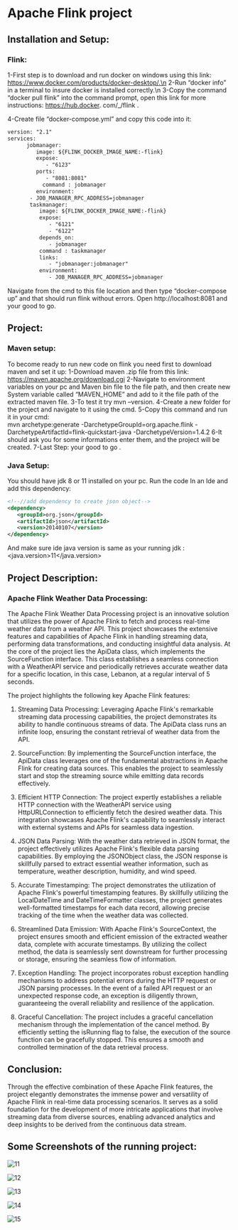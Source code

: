 # Apache Flink project 


## Installation and Setup:
### Flink:

1-First step is to download and run docker on windows using this link: https://www.docker.com/products/docker-desktop/.\n
2-Run “docker info” in a terminal to insure docker is installed correctly.\n
3-Copy the command “docker pull flink” into the command prompt, open this link for more instructions: https://hub.docker.
com/_/flink .

4-Create file “docker-compose.yml” and copy this code into it:
```html
version: "2.1"
services:
      jobmanager:
         image: ${FLINK_DOCKER_IMAGE_NAME:-flink}
         expose:
            - "6123"
         ports:
            - "8081:8081"
     	   command : jobmanager
         environment:
   	   - JOB_MANAGER_RPC_ADDRESS=jobmanager	
	   taskmanager:
	      image: ${FLINK_DOCKER_IMAGE_NAME:-flink}
	      expose:
	         - "6121"
	         - "6122"
	      depends_on:
	         - jobmanager
	      command : taskmanager
	      links:
	         - "jobmanager:jobmanager"
	      environment:
	         - JOB_MANAGER_RPC_ADDRESS=jobmanager
```

Navigate from the cmd to this file location and then type “docker-compose up” and that should run flink without errors.
Open http://localhost:8081 and your good to go.

## Project:

### Maven setup:

To become ready to run new code on flink you need first to download maven and set it up:
1-Download maven  .zip file from this link: https://maven.apache.org/download.cgi
2-Navigate to environment variables on your pc and Maven bin file to the file path, and then create new System variable called “MAVEN_HOME” and add to it the file path of the extracted maven file.
3-To test it try mvn –version.
4-Create a new folder for the project and navigate to it using the cmd.
5-Copy this command and run it in your cmd:  
mvn archetype:generate     -DarchetypeGroupId=org.apache.flink   -DarchetypeArtifactId=flink-quickstart-java -DarchetypeVersion=1.4.2
6-It should ask you for some informations enter them, and the project will be created.
7-Last Step: your good to go .

### Java Setup:

You should have jdk 8 or 11 installed on your pc.
Run the code In an Ide and add this dependency:
```xml
<!--//add dependency to create json object-->
<dependency>
   <groupId>org.json</groupId>
   <artifactId>json</artifactId>
   <version>20140107</version>
</dependency>
```
And make sure ide java version is same as your running jdk :
<java.version>11</java.version>


## Project Description: 
### Apache Flink Weather Data Processing:

The Apache Flink Weather Data Processing project is an innovative solution that utilizes the power of Apache Flink to fetch and process real-time weather data from a weather API. This project showcases the extensive features and capabilities of Apache Flink in handling streaming data, performing data transformations, and conducting insightful data analysis.
At the core of the project lies the ApiData class, which implements the SourceFunction interface. This class establishes a seamless connection with a WeatherAPI service and periodically retrieves accurate weather data for a specific location, in this case, Lebanon, at a regular interval of 5 seconds.

The project highlights the following key Apache Flink features:

1.	Streaming Data Processing: Leveraging Apache Flink's remarkable streaming data processing capabilities, the project demonstrates its ability to handle continuous streams of data. The ApiData class runs an infinite loop, ensuring the constant retrieval of weather data from the API.

2.	SourceFunction: By implementing the SourceFunction interface, the ApiData class leverages one of the fundamental abstractions in Apache Flink for creating data sources. This enables the project to seamlessly start and stop the streaming source while emitting data records effectively.

3.	Efficient HTTP Connection: The project expertly establishes a reliable HTTP connection with the WeatherAPI service using HttpURLConnection to efficiently fetch the desired weather data. This integration showcases Apache Flink's capability to seamlessly interact with external systems and APIs for seamless data ingestion.

4.	JSON Data Parsing: With the weather data retrieved in JSON format, the project effectively utilizes Apache Flink's flexible data parsing capabilities. By employing the JSONObject class, the JSON response is skillfully parsed to extract essential weather information, such as temperature, weather description, humidity, and wind speed.


5.	Accurate Timestamping: The project demonstrates the utilization of Apache Flink's powerful timestamping features. By skillfully utilizing the LocalDateTime and DateTimeFormatter classes, the project generates well-formatted timestamps for each data record, allowing precise tracking of the time when the weather data was collected.


6.	Streamlined Data Emission: With Apache Flink's SourceContext, the project ensures smooth and efficient emission of the extracted weather data, complete with accurate timestamps. By utilizing the collect method, the data is seamlessly sent downstream for further processing or storage, ensuring the seamless flow of information.

7.	Exception Handling: The project incorporates robust exception handling mechanisms to address potential errors during the HTTP request or JSON parsing processes. In the event of a failed API request or an unexpected response code, an exception is diligently thrown, guaranteeing the overall reliability and resilience of the application.

8.	Graceful Cancellation: The project includes a graceful cancellation mechanism through the implementation of the cancel method. By efficiently setting the isRunning flag to false, the execution of the source function can be gracefully stopped. This ensures a smooth and controlled termination of the data retrieval process.

## Conclusion:

Through the effective combination of these Apache Flink features, the project elegantly demonstrates the immense power and versatility of Apache Flink in real-time data processing scenarios. It serves as a solid foundation for the development of more intricate applications that involve streaming data from diverse sources, enabling advanced analytics and deep insights to be derived from the continuous data stream.


## Some Screenshots of the running project:



![11](https://github.com/josephib1/Apache-Flink/assets/105210115/b2420fb2-46ca-485a-b74e-304a03202abf)

![12](https://github.com/josephib1/Apache-Flink/assets/105210115/3d3b2803-f3b4-46bd-aa6b-ba77e492a6fa)

![13](https://github.com/josephib1/Apache-Flink/assets/105210115/5d2e0fed-ce20-49d6-be6f-de6c18dbcb38)

![14](https://github.com/josephib1/Apache-Flink/assets/105210115/728fc7e9-ca80-41df-b498-89ba9b2c5c8a)

![15](https://github.com/josephib1/Apache-Flink/assets/105210115/498873fa-a0bc-4dfa-9056-35279cf3d4d3)













































































